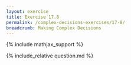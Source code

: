```yaml
---
layout: exercise
title: Exercise 17.8
permalink: /complex-decisions-exercises/17-8/
breadcrumb: Making Complex Decisions
---
```


{% include mathjax_support %}

<div><i class="arrow-up loader" data-chapter="complex-decisions-exercises" data-exercise="ex_8" data-rating="0"></i></div>
{% include_relative question.md %}
